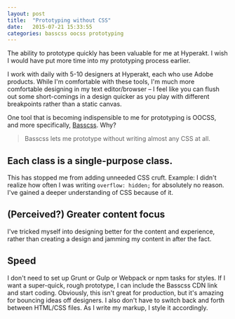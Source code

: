 ```yaml
---
layout: post
title:  "Prototyping without CSS"
date:   2015-07-21 15:33:55
categories: basscss oocss prototyping
---
```

The ability to prototype quickly has been valuable for me at Hyperakt. I wish I would have put more time into my prototyping process earlier.

I work with daily with 5-10 designers at Hyperakt, each who use Adobe products. While I'm comfortable with these tools, I'm much more comfortable designing in my text editor/browser – I feel like you can flush out some short-comings in a design quicker as you play with different breakpoints rather than a static canvas.

One tool that is becoming indispensible to me for prototyping is OOCSS, and more specifically, [Basscss][basscss]. Why?

>Basscss lets me prototype without writing almost any CSS at all.

## Each class is a single-purpose class.
This has stopped me from adding unneeded CSS cruft. Example: I didn't realize how often I was writing `overflow: hidden;` for absolutely no reason. I've gained a deeper understanding of CSS because of it.

## (Perceived?) Greater content focus
I've tricked myself into designing better for the content and experience, rather than creating a design and jamming my content in after the fact.

## Speed
I don't need to set up Grunt or Gulp or Webpack or npm tasks for styles. If I want a super-quick, rough prototype, I can include the Basscss CDN link and start coding. Obviously, this isn't great for production, but it's amazing for bouncing ideas off designers. I also don't have to switch back and forth between HTML/CSS files. As I write my markup, I style it accordingly.


[basscss]:      http://basscss.com
